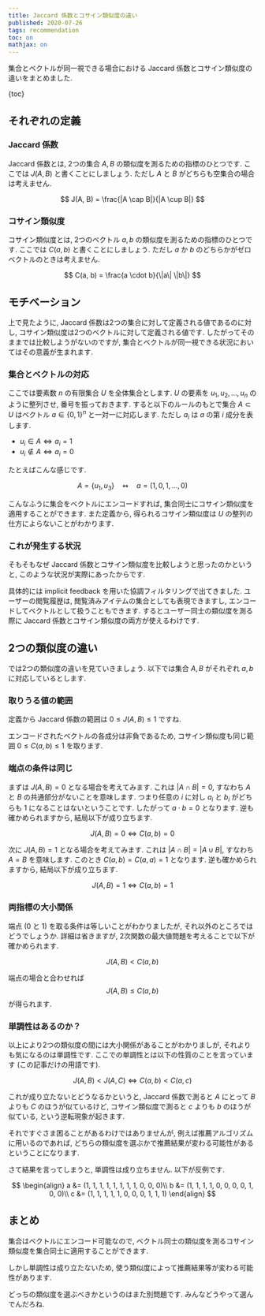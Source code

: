 ```yaml
---
title: Jaccard 係数とコサイン類似度の違い
published: 2020-07-26
tags: recommendation
toc: on
mathjax: on
---
```


集合とベクトルが同一視できる場合における Jaccard 係数とコサイン類似度の違いをまとめました.

<!--more-->

{toc}

## それぞれの定義

### Jaccard 係数

Jaccard 係数とは, 2つの集合 $A, B$ の類似度を測るための指標のひとつです. ここでは $J(A, B)$ と書くことにしましょう. ただし $A$ と $B$ がどちらも空集合の場合は考えません.

$$
J(A, B) = \frac{|A \cap B|}{|A \cup B|}
$$

### コサイン類似度

コサイン類似度とは, 2つのベクトル $a, b$ の類似度を測るための指標のひとつです. ここでは $C(a, b)$ と書くことにしましょう. ただし $a$ か $b$ のどちらかがゼロベクトルのときは考えません.

$$
C(a, b) = \frac{a \cdot b}{\|a\| \|b\|}
$$

## モチベーション

上で見たように, Jaccard 係数は2つの集合に対して定義される値であるのに対し, コサイン類似度は2つのベクトルに対して定義される値です. したがってそのままでは比較しようがないのですが, 集合とベクトルが同一視できる状況においてはその意義が生まれます.

### 集合とベクトルの対応

ここでは要素数 $n$ の有限集合 $U$ を全体集合とします. $U$ の要素を $u_1, u_2, \ldots, u_n$ のように整列させ, 番号を振っておきます. すると以下のルールのもとで集合 $A \subset U$ はベクトル $a \in \{0, 1\}^n$ と一対一に対応します. ただし $a_i$ は $a$ の第 $i$ 成分を表します.

- $u_i \in A \iff a_i = 1$
- $u_i \notin A \iff a_i = 0$

たとえばこんな感じです.

$$
A = \{u_1, u_3\} \quad\leftrightsquigarrow\quad a = (1, 0, 1, ..., 0)
$$

こんなふうに集合をベクトルにエンコードすれば, 集合同士にコサイン類似度を適用することができます. また定義から, 得られるコサイン類似度は $U$ の整列の仕方によらないことがわかります.

### これが発生する状況

そもそもなぜ Jaccard 係数とコサイン類似度を比較しようと思ったのかというと, このような状況が実際にあったからです.

具体的には implicit feedback を用いた協調フィルタリングで出てきました. ユーザーの閲覧履歴は, 閲覧済みアイテムの集合としても表現できますし, エンコードしてベクトルとして扱うこともできます. するとユーザー同士の類似度を測る際に Jaccard 係数とコサイン類似度の両方が使えるわけです.


## 2つの類似度の違い
では2つの類似度の違いを見ていきましょう. 以下では集合 $A, B$ がそれぞれ $a, b$ に対応しているとします.

### 取りうる値の範囲

定義から Jaccard 係数の範囲は $0 \leq J(A, B) \leq 1$ ですね.

エンコードされたベクトルの各成分は非負であるため, コサイン類似度も同じ範囲 $0 \leq C(a, b) \leq 1$ を取ります.

### 端点の条件は同じ

まずは $J(A, B) = 0$ となる場合を考えてみます. これは $|A \cap B| = 0$, すなわち $A$ と $B$ の共通部分がないことを意味します. つまり任意の $i$ に対し $a_i$ と $b_i$ がどちらも 1 になることはないということです. したがって $a \cdot b = 0$ となります. 逆も確かめられますから, 結局以下が成り立ちます.

$$
J(A, B) = 0 \iff C(a, b) = 0
$$

次に $J(A, B) = 1$ となる場合を考えてみます. これは $|A \cap B| = |A \cup B|$, すなわち $A = B$ を意味します. このとき $C(a, b) = C(a, a) = 1$ となります. 逆も確かめられますから, 結局以下が成り立ちます.

$$
J(A, B) = 1 \iff C(a, b) = 1
$$

### 両指標の大小関係
端点 ($0$ と $1$) を取る条件は等しいことがわかりましたが, それ以外のところではどうでしょうか. 詳細は省きますが, 2次関数の最大値問題を考えることで以下が確かめられます.

$$
J(A, B) < C(a, b)
$$

端点の場合と合わせれば $$J(A, B) \leq C(a, b)$$ が得られます.


### 単調性はあるのか？
以上により2つの類似度の間には大小関係があることがわかりましが, それよりも気になるのは単調性です. ここでの単調性とは以下の性質のことを言っています (この記事だけの用語です).

$$
J(A, B) < J(A, C) \iff C(a, b) < C(a, c)
$$

これが成り立たないとどうなるかというと, Jaccard 係数で測ると $A$ にとって $B$ よりも $C$ のほうが似ているけど, コサイン類似度で測ると $c$ よりも $b$ のほうが似ている, という逆転現象が起きます.

それですぐさま困ることがあるわけではありませんが, 例えば推薦アルゴリズムに用いるのであれば, どちらの類似度を選ぶかで推薦結果が変わる可能性があるということになります.

さて結果を言ってしまうと, 単調性は成り立ちません. 以下が反例です.

$$
\begin{align}
a &= (1, 1, 1, 1, 1, 1, 1, 1, 0, 0, 0)\\
b &= (1, 1, 1, 1, 0, 0, 0, 0, 1, 0, 0)\\
c &= (1, 1, 1, 1, 1, 0, 0, 0, 1, 1, 1)
\end{align}
$$

## まとめ
集合はベクトルにエンコード可能なので, ベクトル同士の類似度を測るコサイン類似度を集合同士に適用することができます.

しかし単調性は成り立たないため, 使う類似度によって推薦結果等が変わる可能性があります.

どっちの類似度を選ぶべきかというのはまた別問題です. みんなどうやって選んでんだろね.
